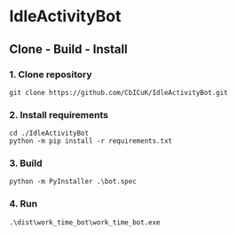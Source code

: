 # IdleActivityBot

## Clone - Build - Install

### 1. Clone repository
```shell
git clone https://github.com/CbICuK/IdleActivityBot.git
```

### 2. Install requirements
```shell
cd ./IdleActivityBot
python -m pip install -r requirements.txt
```

### 3. Build

```shell
python -m PyInstaller .\bot.spec
```

### 4. Run 

```shell
.\dist\work_time_bot\work_time_bot.exe
```
